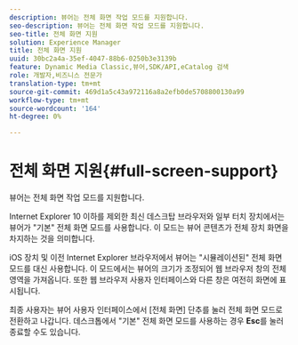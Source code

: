 ```yaml
---
description: 뷰어는 전체 화면 작업 모드를 지원합니다.
seo-description: 뷰어는 전체 화면 작업 모드를 지원합니다.
seo-title: 전체 화면 지원
solution: Experience Manager
title: 전체 화면 지원
uuid: 30bc2a4a-35ef-4047-88b6-0250b3e3139b
feature: Dynamic Media Classic,뷰어,SDK/API,eCatalog 검색
role: 개발자,비즈니스 전문가
translation-type: tm+mt
source-git-commit: 469d1a5c43a972116a8a2efb0de5708800130a99
workflow-type: tm+mt
source-wordcount: '164'
ht-degree: 0%

---
```



# 전체 화면 지원{#full-screen-support}

뷰어는 전체 화면 작업 모드를 지원합니다.

Internet Explorer 10 이하를 제외한 최신 데스크탑 브라우저와 일부 터치 장치에서는 뷰어가 &quot;기본&quot; 전체 화면 모드를 사용합니다. 이 모드는 뷰어 콘텐츠가 전체 장치 화면을 차지하는 것을 의미합니다.

iOS 장치 및 이전 Internet Explorer 브라우저에서 뷰어는 &quot;시뮬레이션된&quot; 전체 화면 모드를 대신 사용합니다. 이 모드에서는 뷰어의 크기가 조정되어 웹 브라우저 창의 전체 영역을 가져옵니다. 또한 웹 브라우저 사용자 인터페이스와 다른 창은 여전히 화면에 표시됩니다.

최종 사용자는 뷰어 사용자 인터페이스에서 [전체 화면] 단추를 눌러 전체 화면 모드로 전환하고 나갑니다. 데스크톱에서 &quot;기본&quot; 전체 화면 모드를 사용하는 경우 **Esc**&#x200B;를 눌러 종료할 수도 있습니다.
